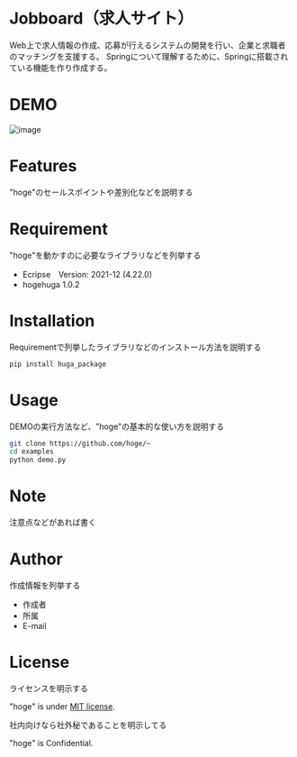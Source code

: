 # Jobboard（求人サイト）

Web上で求人情報の作成、応募が行えるシステムの開発を行い、企業と求職者のマッチングを支援する。
Springについて理解するために、Springに搭載されている機能を作り作成する。 

# DEMO

![image](https://user-images.githubusercontent.com/60534220/148327529-cd98520c-5eb3-4a20-a2e9-a77c70900a78.png)


# Features

"hoge"のセールスポイントや差別化などを説明する

# Requirement

"hoge"を動かすのに必要なライブラリなどを列挙する


* Ecripse　Version: 2021-12 (4.22.0)
* hogehuga 1.0.2

# Installation

Requirementで列挙したライブラリなどのインストール方法を説明する

```bash
pip install huga_package
```

# Usage

DEMOの実行方法など、"hoge"の基本的な使い方を説明する

```bash
git clone https://github.com/hoge/~
cd examples
python demo.py
```

# Note

注意点などがあれば書く

# Author

作成情報を列挙する

* 作成者
* 所属
* E-mail

# License
ライセンスを明示する

"hoge" is under [MIT license](https://en.wikipedia.org/wiki/MIT_License).

社内向けなら社外秘であることを明示してる

"hoge" is Confidential.
